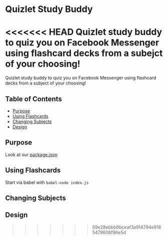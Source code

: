 # Quizlet Study Buddy
<<<<<<< HEAD
Quizlet study buddy to quiz you on Facebook Messenger using flashcard decks from a subejct of your choosing!
=======
Quizlet study buddy to quiz you on Facebook Messenger using flashcard decks from a subject of your choosing!

## Table of Contents
* [Purpose](#purpose)
* [Using Flashcards](#using)
* [Changing Subjects](#changing)
* [Design](#design)

<a href="purpose"></a>

## Purpose

Look at our [package.json](./package.json)

<a href="using"></a>

## Using Flashcards

Start via babel with `babel-node index.js`

<a href="changing"></a>

## Changing Subjects

<a href="design"></a>

## Design
>>>>>>> 09e28ebbb6bceaf3a914794e9165478606f96e5d
